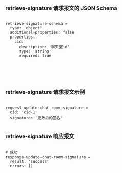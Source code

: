 ### retrieve-signature 请求报文的 JSON Schema
<pre><code>
retrieve-signature-schema = 
  type: 'object'
  additional-properties: false
  properties:
    cid:
      description: '聊天室id'
      type: 'string'
      required: true





</code></pre>

### retrieve-signature 请求报文示例
<pre><code>
request-update-chat-room-signature =
  cid: 'cid-1'
  signature: '更改后的签名'

</code></pre>

### retrieve-signature 响应报文
<pre><code>
# 成功
response-update-chat-room-signature =
  result: 'success'
  errors: []

</code></pre>


